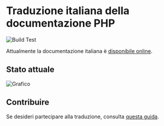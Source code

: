 # Traduzione italiana della documentazione PHP

![Build Test](https://github.com/php/doc-it/workflows/Build%20Test/badge.svg)

Attualmente la documentazione italiana è [disponibile online](https://www.php.net/manual/it/).


## Stato attuale

![Grafico](http://doc.php.net/images/revcheck/info_revcheck_php_it.png "Grafico dello stato attuale")


## Contribuire

Se desideri partecipare alla traduzione, consulta [questa guida](CONTRIBUTING.md).
